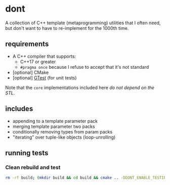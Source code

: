 # dont

A collection of C++ template (metaprogramming) utilities that I often need, but don't want to have to re-implement for the 1000th time.

## requirements

- A C++ compiler that supports:
    + C++17 or greater
    + `#pragma once` because I refuse to accept that it's not standard
- [optional] CMake
- [optional] [GTest](https://github.com/google/googletest) (for unit tests)

Note that the `core` implementations included here *do not depend on the STL*.

## includes

- appending to a template parameter pack
- merging template parameter two packs
- conditionally removing types from param packs
- "iterating" over tuple-like objects (loop-unrolling)

## running tests

### Clean rebuild and test

```bash
rm -rf build; (mkdir build && cd build && cmake .. -DDONT_ENABLE_TESTING:bool=on && make && ctest -V)
```
